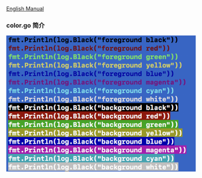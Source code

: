 [English Manual](https://github.com/iteny/hmgo/blob/master/README.md)

### color.go 简介

![image](https://github.com/iteny/hmgo/blob/master/images/color_english.png)